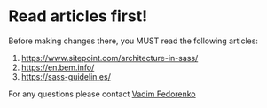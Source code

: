 # Read articles first!

Before making changes there, you MUST read the following articles:

1) https://www.sitepoint.com/architecture-in-sass/
2) https://en.bem.info/
3) https://sass-guidelin.es/

For any questions please contact [Vadim Fedorenko](mailto:meiblorn@gmail.com)

